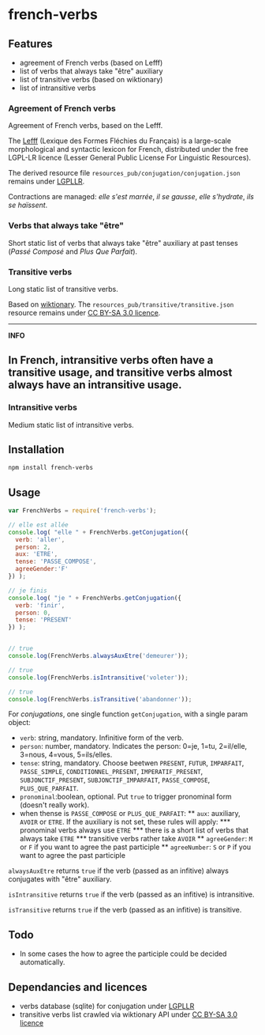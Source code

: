 # french-verbs

## Features

* agreement of French verbs (based on Lefff)
* list of verbs that always take "être" auxiliary
* list of transitive verbs (based on wiktionary)
* list of intransitive verbs


### Agreement of French verbs

Agreement of French verbs, based on the Lefff.

The [Lefff](http://pauillac.inria.fr/~sagot/index.html#lefff) (Lexique des Formes Fléchies du Français) is a large-scale morphological and syntactic lexicon for French, distributed under the free LGPL-LR licence (Lesser General Public License For Linguistic Resources).

The derived resource file `resources_pub/conjugation/conjugation.json` remains under [LGPLLR](http://www.labri.fr/perso/clement/lefff/licence-LGPLLR.html).

Contractions are managed: _elle s'est marrée_, _il se gausse_, _elle s'hydrate_, _ils se haïssent_.

### Verbs that always take "être"

Short static list of verbs that always take "être" auxiliary at past tenses (_Passé Composé_ and _Plus Que Parfait_).

### Transitive verbs

Long static list of transitive verbs.

Based on [wiktionary](https://fr.wiktionary.org/wiki/Cat%C3%A9gorie:Verbes_transitifs_en_fran%C3%A7ais).
The `resources_pub/transitive/transitive.json` resource remains under [CC BY-SA 3.0 licence](https://creativecommons.org/licenses/by-sa/3.0/deed.fr).

---
**INFO**

In French, intransitive verbs often have a transitive usage, and transitive verbs almost always have an intransitive usage.
---


### Intransitive verbs

Medium static list of intransitive verbs.


## Installation 
```sh
npm install french-verbs
```

## Usage

```javascript
var FrenchVerbs = require('french-verbs');

// elle est allée
console.log( "elle " + FrenchVerbs.getConjugation({
  verb: 'aller',
  person: 2,
  aux: 'ETRE',
  tense: 'PASSE_COMPOSE',
  agreeGender:'F'
}) );

// je finis
console.log( "je " + FrenchVerbs.getConjugation({
  verb: 'finir',
  person: 0,
  tense: 'PRESENT'
}) );


// true
console.log(FrenchVerbs.alwaysAuxEtre('demeurer'));

// true
console.log(FrenchVerbs.isIntransitive('voleter'));

// true
console.log(FrenchVerbs.isTransitive('abandonner'));
```

For *conjugations*, one single function `getConjugation`, with a single param object:

* `verb`: string, mandatory. Infinitive form of the verb.
* `person`: number, mandatory. Indicates the person: 0=je, 1=tu, 2=il/elle, 3=nous, 4=vous, 5=ils/elles.
* `tense`: string, mandatory. Choose beetwen `PRESENT`, `FUTUR`, `IMPARFAIT`, `PASSE_SIMPLE`, `CONDITIONNEL_PRESENT`, `IMPERATIF_PRESENT`, `SUBJONCTIF_PRESENT`, `SUBJONCTIF_IMPARFAIT`, `PASSE_COMPOSE`, `PLUS_QUE_PARFAIT`.
* `pronominal`:boolean, optional. Put `true` to trigger pronominal form (doesn't really work).
* when thense is `PASSE_COMPOSE` or `PLUS_QUE_PARFAIT`:
** `aux`: auxiliary, `AVOIR` or `ETRE`. If the auxiliary is not set, these rules will apply:
*** pronominal verbs always use `ETRE`
*** there is a short list of verbs that always take `ETRE`
*** transitive verbs rather take `AVOIR`
** `agreeGender`: `M` or `F` if you want to agree the past participle
** `agreeNumber`: `S` or `P` if you want to agree the past participle


`alwaysAuxEtre` returns `true` if the verb (passed as an infitive) always conjugates with "être" auxiliary.

`isIntransitive` returns `true` if the verb (passed as an infitive) is intransitive.

`isTransitive` returns `true` if the verb (passed as an infitive) is transitive.


## Todo

* In some cases the how to agree the participle could be decided automatically.


## Dependancies and licences

* verbs database (sqlite) for conjugation under [LGPLLR](http://www.labri.fr/perso/clement/lefff/licence-LGPLLR.html)
* transitive verbs list crawled via wiktionary API under [CC BY-SA 3.0 licence](https://creativecommons.org/licenses/by-sa/3.0/deed.fr)


